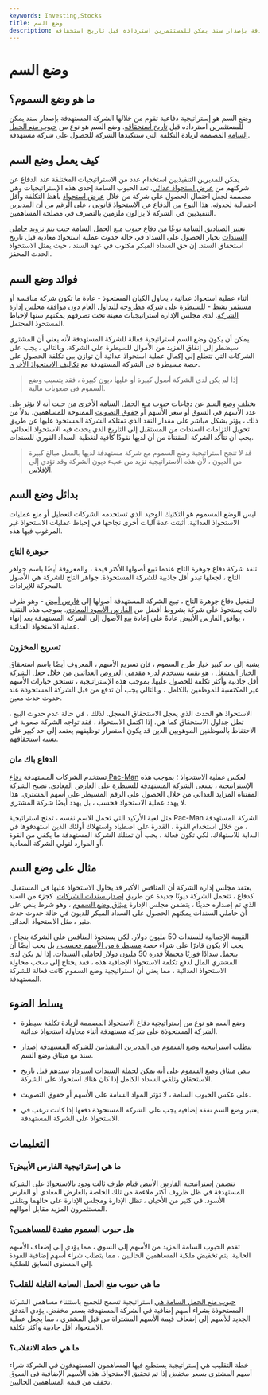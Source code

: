 ```yaml
---
keywords: Investing,Stocks
title: وضع السم
description: وضع السم هو إستراتيجية دفاعية تقوم من خلالها الشركة المستهدفة بإصدار سند يمكن للمستثمرين استرداده قبل تاريخ استحقاقه.
---
```


# وضع السم
## ما هو وضع السموم؟

وضع السم هو إستراتيجية دفاعية تقوم من خلالها الشركة المستهدفة بإصدار سند يمكن للمستثمرين استرداده قبل [تاريخ استحقاقه](/maturitydate). وضع السم هو نوع من [حبوب منع الحمل السامة](/poisonpill) المصممة لزيادة التكلفة التي ستتكبدها الشركة للحصول على شركة مستهدفة.

## كيف يعمل وضع السم

يمكن للمديرين التنفيذيين استخدام عدد من الاستراتيجيات المختلفة عند الدفاع عن شركتهم من [عرض استحواذ عدائي](/hostile-takeover-bid). تعد الحبوب السامة إحدى هذه الإستراتيجيات وهي مصممة لجعل احتمال الحصول على شركة من خلال [عرض استحواذ](/takeoverbid) باهظ التكلفة وأقل احتمالية لحدوثه. هذا النوع من الدفاع عن الاستحواذ قانوني ، على الرغم من أن المديرين التنفيذيين في الشركة لا يزالون ملزمين بالتصرف في مصلحة المساهمين.

تعتبر الصناديق السامة نوعًا من دفاع حبوب منع الحمل السامة حيث يتم تزويد [حاملي السندات](/bondholder) بخيار الحصول على السداد في حالة حدوث عملية استحواذ معادية قبل تاريخ استحقاق السند. إن حق السداد المبكر مكتوب في عهد السند ، حيث يمثل الاستحواذ الحدث المحفز.

## فوائد وضع السم

أثناء عملية استحواذ عدائية ، يحاول الكيان المستحوذ - عادة ما تكون شركة منافسة أو [مستثمر](/activist-investor) نشط - للسيطرة على شركة مطروحة للتداول العام دون موافقة [مجلس إدارة الشركة](/boardofdirectors). لدى مجلس الإدارة استراتيجيات معينة تحت تصرفهم يمكنهم سنها لإحباط المستحوذ المحتمل.

يمكن أن يكون وضع السم استراتيجية فعالة للشركة المستهدفة لأنه يعني أن المشتري سيضطر إلى إنفاق المزيد من الأموال للسيطرة على الشركة. وبالتالي ، يجب على الشركات التي تتطلع إلى إكمال عملية استحواذ عدائية أن توازن بين تكلفة الحصول على حصة مسيطرة في الشركة المستهدفة مع [تكاليف الاستحواذ الأخرى](/acquisition-cost).

> إذا لم يكن لدى الشركة أصول كبيرة أو عليها ديون كبيرة ، فقد يتسبب وضع السموم في صعوبات مالية.

>

يختلف وضع السم عن دفاعات حبوب منع الحمل السامة الأخرى من حيث أنه لا يؤثر على عدد الأسهم في السوق أو سعر الأسهم أو [حقوق التصويت](/votingright) الممنوحة للمساهمين. بدلاً من ذلك ، يؤثر بشكل مباشر على مقدار النقد الذي تمتلكه الشركة المستحوذ عليها عن طريق تحويل التزامات السندات من المستقبل إلى التاريخ الذي يحدث فيه الاستحواذ العدائي. يجب أن تتأكد الشركة المقتناة من أن لديها نقودًا كافية لتغطية السداد الفوري للسندات.

> قد لا تنجح استراتيجية وضع السموم مع شركة مستهدفة لديها بالفعل مبالغ كبيرة من الديون ، لأن هذه الاستراتيجية تزيد من عبء ديون الشركة وقد تؤدي إلى [الإفلاس](/insolvency).

>

## بدائل وضع السم

ليس الوضع المسموم هو التكتيك الوحيد الذي تستخدمه الشركات لتعطيل أو منع عمليات الاستحواذ العدائية. أثبتت عدة آليات أخرى نجاحها في إحباط عمليات الاستحواذ غير المرغوب فيها هذه.

### جوهرة التاج

تنفذ شركة دفاع جوهرة التاج عندما تبيع أصولها الأكثر قيمة ، والمعروفة أيضًا باسم جواهر التاج ، لجعلها تبدو أقل جاذبية للشركة المستحوذة. جواهر التاج للشركة هي الأصول المحركة للإيرادات.

لتفعيل دفاع جوهرة التاج ، تبيع الشركة المستهدفة أصولها إلى [فارس أبيض](/whiteknight) - وهو طرف ثالث يستحوذ على شركة بشروط أفضل من [الفارس الأسود المعادي](/blackknight). بموجب هذه التقنية ، يوافق الفارس الأبيض عادةً على إعادة بيع الأصول إلى الشركة المستهدفة بعد إنهاء عملية الاستحواذ العدائية.

### تسريع المخزون

يشبه إلى حد كبير خيار طرح السموم ، فإن تسريع الأسهم ، المعروف أيضًا باسم استحقاق الخيار المشغل ، هو تقنية تستخدم لدرء مقدمي العروض العدائيين من خلال جعل الشركة أقل جاذبية وأكثر تكلفة للحصول عليها. بموجب هذه الإستراتيجية ، تستحق خيارات الأسهم غير المكتسبة للموظفين بالكامل ، وبالتالي يجب أن تدفع من قبل الشركة المستحوذة عند حدوث حدث معين.

الاستحواذ هو الحدث الذي يعجل الاستحقاق المعجل. لذلك ، في حالة عدم حدوث البيع ، تظل جداول الاستحقاق كما هي. إذا اكتمل الاستحواذ ، فقد تواجه الشركة صعوبة في الاحتفاظ بالموظفين الموهوبين الذين قد يكون استمرار توظيفهم يعتمد إلى حد كبير على نسبة استحقاقهم.

### الدفاع باك مان

تستخدم الشركات المستهدفة [دفاع Pac-Man](/pac-man-defense) لعكس عملية الاستحواذ ؛ بموجب هذه الإستراتيجية ، تسعى الشركة المستهدفة للسيطرة على العارض المعادي. تصبح الشركة المقتناة المزايد العدائي من خلال الحصول على الرقم المسيطر على أسهم المشتري. هذا لا يهدد عملية الاستحواذ فحسب ، بل يهدد أيضًا شركة المشتري.

مثل لعبة الأركيد التي تحمل الاسم نفسه ، تمنح استراتيجية Pac-Man الشركة المستهدفة ، من خلال استخدام القوة ، القدرة على اصطياد واستهلاك أولئك الذين استهدفوها في البداية للاستهلاك. لكي تكون فعالة ، يجب أن تمتلك الشركة المستهدفة ما يكفي من القوة أو الموارد لتولي الشركة المعادية.

## مثال على وضع السم

يعتقد مجلس إدارة الشركة أن المنافس الأكبر قد يحاول الاستحواذ عليها في المستقبل. كدفاع ، تتحمل الشركة ديونًا جديدة عن طريق [إصدار سندات الشركات](/corporatebond). كجزء من السند الذي تم إصداره حديثًا ، يتضمن مجلس الإدارة [ميثاق وضع السموم](/covenant) ، وهو شرط ينص على أن حاملي السندات يمكنهم الحصول على السداد المبكر للديون في حالة حدوث حدث مثير ، مثل الاستحواذ العدائي.

القيمة الإجمالية للسندات 50 مليون دولار. لكي يستحوذ المنافس على الشركة بنجاح ، يجب ألا يكون قادرًا على شراء حصة [مسيطرة من الأسهم فحسب ،](/controllinginterest) بل يجب أيضًا أن يتحمل سدادًا فوريًا محتملاً قدره 50 مليون دولار لحاملي السندات. إذا لم يكن لدى المشتري المال لدفع تكلفة الاستحواذ الإضافية هذه ، فقد يحتاج إلى سحب محاولة الاستحواذ العدائية ، مما يعني أن استراتيجية وضع السموم كانت فعالة للشركة المستهدفة.

## يسلط الضوء

- وضع السم هو نوع من إستراتيجية دفاع الاستحواذ المصممة لزيادة تكلفة سيطرة الشركة المستحوذة على شركة مستهدفة أثناء محاولة استحواذ عدائية.

- تتطلب استراتيجية وضع السموم من المديرين التنفيذيين للشركة المستهدفة إصدار سند مع ميثاق وضع السم.

- ينص ميثاق وضع السموم على أنه يمكن لحملة السندات استرداد سندهم قبل تاريخ الاستحقاق وتلقي السداد الكامل إذا كان هناك استحواذ على الشركة.

- على عكس الحبوب السامة ، لا تؤثر المواد السامة على الأسهم أو حقوق التصويت.

- يعتبر وضع السم نفقة إضافية يجب على الشركة المستحوذة دفعها إذا كانت ترغب في الاستحواذ على الشركة المستهدفة.

## التعليمات

### ما هي إستراتيجية الفارس الأبيض؟

تتضمن إستراتيجية الفارس الأبيض قيام طرف ثالث ودود بالاستحواذ على الشركة المستهدفة في ظل ظروف أكثر ملاءمة من تلك الخاصة بالعارض المعادي أو الفارس الأسود. في كثير من الأحيان ، تظل الإدارة ومجلس الإدارة على حالهما ويتلقى المستثمرون المزيد مقابل أموالهم.

### هل حبوب السموم مفيدة للمساهمين؟

تقدم الحبوب السامة المزيد من الأسهم إلى السوق ، مما يؤدي إلى إضعاف الأسهم الحالية. يتم تخفيض ملكية المساهمين الحاليين ، مما يتطلب شراء أسهم إضافية للعودة إلى المستوى السابق للملكية.

### ما هي حبوب منع الحمل السامة القابلة للقلب؟

[حبوب منع الحمل السامة هي](/flip-in-poison-pill) استراتيجية تسمح للجميع باستثناء مساهمي الشركة المستحوذة بشراء أسهم إضافية في الشركة المستهدفة بسعر مخفض. يؤدي التدفق الجديد للأسهم إلى إضعاف قيمة الأسهم المشتراة من قبل المشتري ، مما يجعل عملية الاستحواذ أقل جاذبية وأكثر تكلفة.

### ما هي خطة الانقلاب؟

خطة التقليب هي إستراتيجية يستطيع فيها المساهمون المستهدفون في الشركة شراء أسهم المشتري بسعر مخفض إذا تم تحقيق الاستحواذ. هذه الأسهم الإضافية في السوق تخفف من قيمة المساهمين الحاليين.

